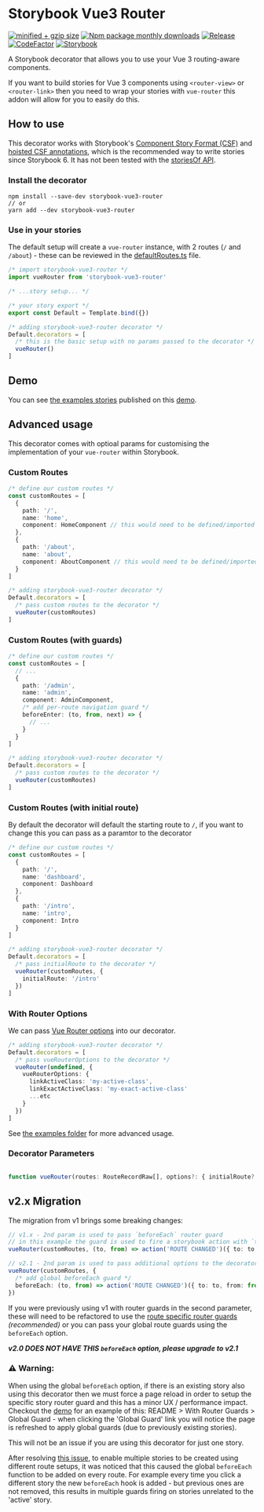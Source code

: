 # Storybook Vue3 Router

[![minified + gzip size](https://badgen.net/bundlephobia/minzip/storybook-vue3-router)](https://bundlephobia.com/package/storybook-vue3-router)
[![Npm package monthly downloads](https://badgen.net/npm/dm/storybook-vue3-router)](https://www.npmjs.com/package/storybook-vue3-router)
[![Release](https://github.com/NickMcBurney/storybook-vue3-router/actions/workflows/release.yml/badge.svg?branch=main)](https://github.com/NickMcBurney/storybook-vue3-router/actions/workflows/release.yml)
[![CodeFactor](https://www.codefactor.io/repository/github/nickmcburney/storybook-vue3-router/badge)](https://www.codefactor.io/repository/github/nickmcburney/storybook-vue3-router)
[![Storybook](https://raw.githubusercontent.com/storybookjs/brand/master/badge/badge-storybook.svg?sanitize=true)](https://storybook.js.org/addons/storybook-vue3-router/)

A Storybook decorator that allows you to use your Vue 3 routing-aware components.

If you want to build stories for Vue 3 components using `<router-view>` or `<router-link>` then you need to wrap your stories with `vue-router` this addon will allow for you to easily do this.

## How to use
This decorator works with Storybook's [Component Story Format (CSF)](https://storybook.js.org/docs/vue/api/csf) and [hoisted CSF annotations](https://github.com/storybookjs/storybook/blob/next/MIGRATION.md#hoisted-csf-annotations), which is the recommended way to write stories since Storybook 6. It has not been tested with the [storiesOf API](https://github.com/storybookjs/storybook/blob/master/lib/core/docs/storiesOf.md).

### Install the decorator

```node
npm install --save-dev storybook-vue3-router
// or
yarn add --dev storybook-vue3-router
```

### Use in your stories
The default setup will create a `vue-router` instance, with 2 routes (`/` and `/about`) - these can be reviewed in the [defaultRoutes.ts](https://github.com/NickMcBurney/storybook-vue3-router/blob/main/src/defaultRoutes.ts) file.

```typescript
/* import storybook-vue3-router */
import vueRouter from 'storybook-vue3-router'

/* ...story setup... */

/* your story export */
export const Default = Template.bind({})

/* adding storybook-vue3-router decorator */
Default.decorators = [
  /* this is the basic setup with no params passed to the decorator */
  vueRouter()
]
```

## Demo
You can see [the examples stories](https://github.com/NickMcBurney/storybook-vue3-router/tree/main/examples) published on this [demo](https://storybook-vue3-router.netlify.app/).

## Advanced usage
This decorator comes with optioal params for customising the implementation of your `vue-router` within Storybook.

### Custom Routes
```typescript
/* define our custom routes */
const customRoutes = [
  {
    path: '/',
    name: 'home',
    component: HomeComponent // this would need to be defined/imported into the `.stories` file
  },
  {
    path: '/about',
    name: 'about',
    component: AboutComponent // this would need to be defined/imported into the `.stories` file
  }
]

/* adding storybook-vue3-router decorator */
Default.decorators = [
  /* pass custom routes to the decorator */
  vueRouter(customRoutes)
]
```

### Custom Routes (with guards)
```typescript
/* define our custom routes */
const customRoutes = [
  // ...
  {
    path: '/admin',
    name: 'admin',
    component: AdminComponent,
    /* add per-route navigation guard */
    beforeEnter: (to, from, next) => {
      // ...
    }
  }
]

/* adding storybook-vue3-router decorator */
Default.decorators = [
  /* pass custom routes to the decorator */
  vueRouter(customRoutes)
]
```

### Custom Routes (with initial route)
By default the decorator will default the starting route to `/`, if you want to change this you can pass as a paramtor to the decorator

```typescript
/* define our custom routes */
const customRoutes = [
  {
    path: '/',
    name: 'dashboard',
    component: Dashboard
  },
  {
    path: '/intro',
    name: 'intro',
    component: Intro
  }
]

/* adding storybook-vue3-router decorator */
Default.decorators = [
  /* pass initialRoute to the decorator */
  vueRouter(customRoutes, {
    initialRoute: '/intro'
  })
]
```

### With Router Options
We can pass [Vue Router options](https://router.vuejs.org/api/index.html#history) into our decorator.

```typescript
/* adding storybook-vue3-router decorator */
Default.decorators = [
  /* pass vueRouterOptions to the decorator */
  vueRouter(undefined, {
    vueRouterOptions: {
      linkActiveClass: 'my-active-class',
      linkExactActiveClass: 'my-exact-active-class'
      ...etc
    }
  })
]
```

See [the examples folder](https://github.com/NickMcBurney/storybook-vue3-router/tree/main/examples) for more advanced usage.

### Decorator Parameters
```typescript

function vueRouter(routes: RouteRecordRaw[], options?: { initialRoute?: string, beforeEach?: NavigationGuard })
```

## v2.x Migration
The migration from v1 brings some breaking changes:

```typescript
// v1.x - 2nd param is used to pass `beforeEach` router guard
// in this example the guard is used to fire a storybook action with `to` and `from` router objects
vueRouter(customRoutes, (to, from) => action('ROUTE CHANGED')({ to: to, from: from })) // LEGACY

// v2.1 - 2nd param is used to pass additional options to the decorator
vueRouter(customRoutes, {
  /* add global beforeEach guard */
  beforeEach: (to, from) => action('ROUTE CHANGED')({ to: to, from: from })
})
```
If you were previously using v1 with router guards in the second parameter, these will need to be refactored to use the [route specific router guards](#custom-routes-with-guards) _(recommended)_ or you can pass your global route guards using the `beforeEach` option.

**_v2.0 DOES NOT HAVE THIS `beforeEach` option, please upgrade to v2.1_**

### ⚠️ Warning:

When using the global `beforeEach` option, if there is an existing story also using this decorator then we must force a page reload in order to setup the specific story router guard and this has a minor UX / performance impact. Checkout the [demo](https://storybook-vue3-router.netlify.app/) for an example of this: README > With Router Guards > Global Guard - when clicking the 'Global Guard' link you will notice the page is refreshed to apply global guards (due to previously existing stories).

This will not be an issue if you are using this decorator for just one story.

After resolving [this issue](https://github.com/NickMcBurney/storybook-vue3-router/issues/7), to enable multiple stories to be created using different route setups, it was noticed that this caused the global `beforeEach` function to be added on every route. For example every time you click a different story the new `beforeEach` hook is added - but previous ones are not removed, this results in multiple guards firing on stories unrelated to the 'active' story.

<!--There is an issue raised here to look into fixing this bug and adding `beforeEach` as an option within the options param e.g. `options?: { initialRoute?: string, beforeEach?: NavigationGuard }`-->